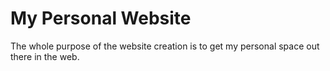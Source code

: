 # My Personal Website

The whole purpose of the website creation is to get my personal space out there in the web.
